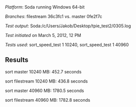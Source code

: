 *Platform*: Soda running Windows 64-bit

*Branches*: filestream 36c3fc1 vs. master 0fe2f7c

*Test output*: Soda:/c/Users/Jakob/Desktop/tpie_test2/0305.log

*Test initiated* on March 5, 2012, 12 PM

*Tests used*: sort_speed_test 1 10240, sort_speed_test 1 40960

Results
-------

sort master 10240 MB: 452.7 seconds

sort filestream 10240 MB: 436.8 seconds

sort master 40960 MB: 1780.5 seconds

sort filestream 40960 MB: 1782.8 seconds
